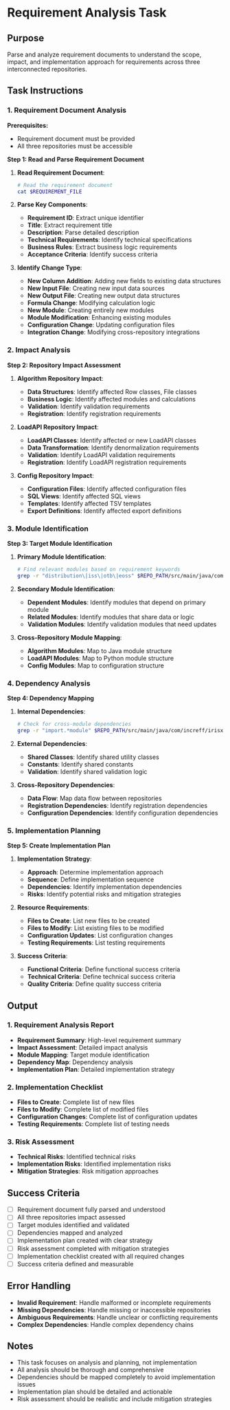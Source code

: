 <!-- Powered by BMAD™ Core -->

# Requirement Analysis Task

## Purpose

Parse and analyze requirement documents to understand the scope, impact, and implementation approach for requirements across three interconnected repositories.

## Task Instructions

### 1. Requirement Document Analysis

**Prerequisites:**

- Requirement document must be provided
- All three repositories must be accessible

**Step 1: Read and Parse Requirement Document**

1. **Read Requirement Document**:

   ```bash
   # Read the requirement document
   cat $REQUIREMENT_FILE
   ```

2. **Parse Key Components**:
   - **Requirement ID**: Extract unique identifier
   - **Title**: Extract requirement title
   - **Description**: Parse detailed description
   - **Technical Requirements**: Identify technical specifications
   - **Business Rules**: Extract business logic requirements
   - **Acceptance Criteria**: Identify success criteria

3. **Identify Change Type**:
   - **New Column Addition**: Adding new fields to existing data structures
   - **New Input File**: Creating new input data sources
   - **New Output File**: Creating new output data structures
   - **Formula Change**: Modifying calculation logic
   - **New Module**: Creating entirely new modules
   - **Module Modification**: Enhancing existing modules
   - **Configuration Change**: Updating configuration files
   - **Integration Change**: Modifying cross-repository integrations

### 2. Impact Analysis

**Step 2: Repository Impact Assessment**

1. **Algorithm Repository Impact**:
   - **Data Structures**: Identify affected Row classes, File classes
   - **Business Logic**: Identify affected modules and calculations
   - **Validation**: Identify validation requirements
   - **Registration**: Identify registration requirements

2. **LoadAPI Repository Impact**:
   - **LoadAPI Classes**: Identify affected or new LoadAPI classes
   - **Data Transformation**: Identify denormalization requirements
   - **Validation**: Identify LoadAPI validation requirements
   - **Registration**: Identify LoadAPI registration requirements

3. **Config Repository Impact**:
   - **Configuration Files**: Identify affected configuration files
   - **SQL Views**: Identify affected SQL views
   - **Templates**: Identify affected TSV templates
   - **Export Definitions**: Identify affected export definitions

### 3. Module Identification

**Step 3: Target Module Identification**

1. **Primary Module Identification**:

   ```bash
   # Find relevant modules based on requirement keywords
   grep -r "distribution\|iss\|otb\|eoss" $REPO_PATH/src/main/java/com/increff/irisx/module/ | head -10
   ```

2. **Secondary Module Identification**:
   - **Dependent Modules**: Identify modules that depend on primary module
   - **Related Modules**: Identify modules that share data or logic
   - **Validation Modules**: Identify validation modules that need updates

3. **Cross-Repository Module Mapping**:
   - **Algorithm Modules**: Map to Java module structure
   - **LoadAPI Modules**: Map to Python module structure
   - **Config Modules**: Map to configuration structure

### 4. Dependency Analysis

**Step 4: Dependency Mapping**

1. **Internal Dependencies**:

   ```bash
   # Check for cross-module dependencies
   grep -r "import.*module" $REPO_PATH/src/main/java/com/increff/irisx/module/
   ```

2. **External Dependencies**:
   - **Shared Classes**: Identify shared utility classes
   - **Constants**: Identify shared constants
   - **Validation**: Identify shared validation logic

3. **Cross-Repository Dependencies**:
   - **Data Flow**: Map data flow between repositories
   - **Registration Dependencies**: Identify registration dependencies
   - **Configuration Dependencies**: Identify configuration dependencies

### 5. Implementation Planning

**Step 5: Create Implementation Plan**

1. **Implementation Strategy**:
   - **Approach**: Determine implementation approach
   - **Sequence**: Define implementation sequence
   - **Dependencies**: Identify implementation dependencies
   - **Risks**: Identify potential risks and mitigation strategies

2. **Resource Requirements**:
   - **Files to Create**: List new files to be created
   - **Files to Modify**: List existing files to be modified
   - **Configuration Updates**: List configuration changes
   - **Testing Requirements**: List testing requirements

3. **Success Criteria**:
   - **Functional Criteria**: Define functional success criteria
   - **Technical Criteria**: Define technical success criteria
   - **Quality Criteria**: Define quality success criteria

## Output

### 1. Requirement Analysis Report

- **Requirement Summary**: High-level requirement summary
- **Impact Assessment**: Detailed impact analysis
- **Module Mapping**: Target module identification
- **Dependency Map**: Dependency analysis
- **Implementation Plan**: Detailed implementation strategy

### 2. Implementation Checklist

- **Files to Create**: Complete list of new files
- **Files to Modify**: Complete list of modified files
- **Configuration Changes**: Complete list of configuration updates
- **Testing Requirements**: Complete list of testing needs

### 3. Risk Assessment

- **Technical Risks**: Identified technical risks
- **Implementation Risks**: Identified implementation risks
- **Mitigation Strategies**: Risk mitigation approaches

## Success Criteria

- [ ] Requirement document fully parsed and understood
- [ ] All three repositories impact assessed
- [ ] Target modules identified and validated
- [ ] Dependencies mapped and analyzed
- [ ] Implementation plan created with clear strategy
- [ ] Risk assessment completed with mitigation strategies
- [ ] Implementation checklist created with all required changes
- [ ] Success criteria defined and measurable

## Error Handling

- **Invalid Requirement**: Handle malformed or incomplete requirements
- **Missing Dependencies**: Handle missing or inaccessible repositories
- **Ambiguous Requirements**: Handle unclear or conflicting requirements
- **Complex Dependencies**: Handle complex dependency chains

## Notes

- This task focuses on analysis and planning, not implementation
- All analysis should be thorough and comprehensive
- Dependencies should be mapped completely to avoid implementation issues
- Implementation plan should be detailed and actionable
- Risk assessment should be realistic and include mitigation strategies
